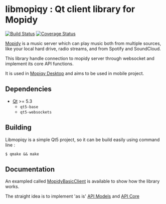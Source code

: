 # libmopiqy : Qt client library for Mopidy #

[![Build Status](https://travis-ci.org/AlexandrePTJ/libmopiqy.svg)](https://travis-ci.org/AlexandrePTJ/libmopiqy)
[![Coverage Status](https://coveralls.io/repos/AlexandrePTJ/libmopiqy/badge.svg?branch=develop)](https://coveralls.io/r/AlexandrePTJ/libmopiqy?branch=develop)

[Mopidy](http://www.mopidy.com/) is a music server which can play music both from multiple sources, like your local hard drive, radio streams, and from Spotify and SoundCloud.

This library handle connection to mopidy server through websocket and implement its core API functions.

It is used in [Mopiqy Desktop](https://github.com/AlexandrePTJ/mopiqy_desktop) and aims to be used in mobile project.

## Dependencies ##

- [Qt](http://qt-project.org/) >= 5.3
  - `qt5-base`
  - `qt5-websockets`

## Building ##

Libmopiqy is a simple Qt5 project, so it can be build easily using command line :

    $ qmake && make

## Documentation ##

An exampled called [MopidyBasicClient](https://github.com/AlexandrePTJ/libmopiqy/tree/master/demos/mopidybasicclient) is available to show how the library works.

The straight idea is to implement 'as is' [API Models](http://docs.mopidy.com/en/latest/api/models/) and [API Core](http://docs.mopidy.com/en/latest/api/core/)
